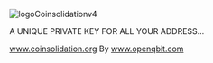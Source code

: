 

![logoCoinsolidationv4](https://user-images.githubusercontent.com/74171247/114766666-4c59af80-9d2c-11eb-97ad-e48d170226fc.png)

A UNIQUE PRIVATE KEY FOR ALL YOUR ADDRESS...

www.coinsolidation.org By www.openqbit.com
